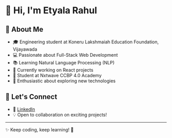 # 👋 Hi, I'm Etyala Rahul  

## 🚀 About Me  
- 🎓 Engineering student at Koneru Lakshmaiah Education Foundation, Vijayawada  
- 💻 Passionate about Full-Stack Web Development  
- 📚 Learning Natural Language Processing (NLP)  
- 🎯 Currently working on React projects  
- 📖 Student at Nxtwave CCBP 4.0 Academy  
- 🌱 Enthusiastic about exploring new technologies  

## 🤝 Let's Connect  
- 🔗 [LinkedIn](https://www.linkedin.com/in/etyalarahul/)  
- 💡 Open to collaboration on exciting projects!  

---
✨ Keep coding, keep learning! 🚀  
